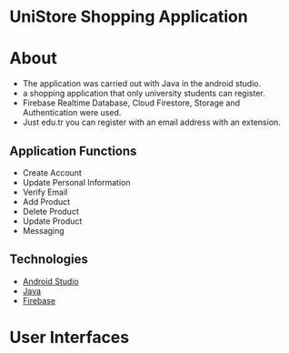 # UniStore Shopping Application
# About
<ul>
  <li>The application was carried out with Java in the android studio.</li>
  <li>a shopping application that only university students can register.</li>
  <li>Firebase Realtime Database, Cloud Firestore, Storage and Authentication were used.</li>
  <li>Just edu.tr you can register with an email address with an extension.</li>
</ul>

## Application Functions

<ul>
  <li>Create Account</li>
  <li>Update Personal Information</li>
  <li>Verify Email</li>
  <li>Add Product</li>
  <li>Delete Product</li>
  <li>Update Product</li>
  <li>Messaging</li>
</ul>

## Technologies
* [Android Studio]
* [Java]
* [Firebase]

# User Interfaces 











[Android Studio]: <https://developer.android.com/studio>
[Java]: <https://www.java.com/tr/>
[Firebase]: <https://console.firebase.google.com/>
